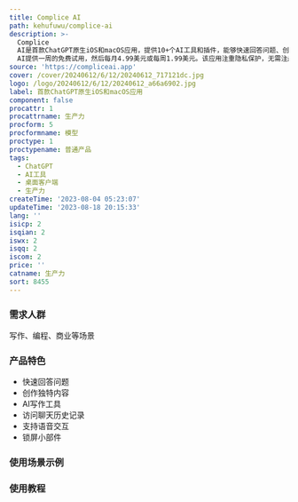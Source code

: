 ```yaml
---
title: Complice AI
path: kehufuwu/complice-ai
description: >-
  Complice
  AI是首款ChatGPT原生iOS和macOS应用，提供10+个AI工具和插件，能够快速回答问题、创作独特内容、提升工作效率。该应用采用最新的GPT模型，具备强大的AI写作功能，可用于写作、编程、商业等场景。Complice
  AI提供一周的免费试用，然后每月4.99美元或每周1.99美元。该应用注重隐私保护，无需注册，无广告。
source: 'https://compliceai.app'
cover: /cover/20240612/6/12/20240612_717121dc.jpg
logo: /logo/20240612/6/12/20240612_a66a6902.jpg
label: 首款ChatGPT原生iOS和macOS应用
component: false
procattr: 1
procattrname: 生产力
procform: 5
procformname: 模型
proctype: 1
proctypename: 普通产品
tags:
  - ChatGPT
  - AI工具
  - 桌面客户端
  - 生产力
createTime: '2023-08-04 05:23:07'
updateTime: '2023-08-18 20:15:33'
lang: ''
isicp: 2
isqian: 2
iswx: 2
isqq: 2
iscom: 2
price: ''
catname: 生产力
sort: 8455
---
```




### 需求人群
写作、编程、商业等场景

### 产品特色
- 快速回答问题
- 创作独特内容
- AI写作工具
- 访问聊天历史记录
- 支持语音交互
- 锁屏小部件

### 使用场景示例


### 使用教程


  
